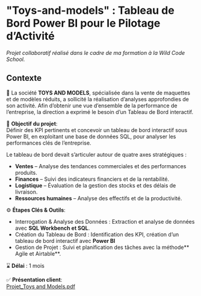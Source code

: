 # "Toys-and-models" : Tableau de Bord Power BI pour le Pilotage d’Activité
*Projet collaboratif réalisé dans le cadre de ma formation à la Wild Code School.*

## Contexte
🚂 La société **TOYS AND MODELS**, spécialisée dans la vente de maquettes et de modèles réduits, a sollicité la réalisation d’analyses approfondies de son activité.
Afin d’obtenir une vue d’ensemble de la performance de l’entreprise, la direction a exprimé le besoin d’un Tableau de Bord interactif.

🎯 **Objectif du projet**:  
Définir des KPI pertinents et concevoir un tableau de bord interactif sous Power BI, en exploitant une base de données SQL, pour analyser les performances clés de l’entreprise.

Le tableau de bord devait s’articuler autour de quatre axes stratégiques :  
- **Ventes** – Analyse des tendances commerciales et des performances produits.  
- **Finances** – Suivi des indicateurs financiers et de la rentabilité.  
- **Logistique** – Évaluation de la gestion des stocks et des délais de livraison.  
- **Ressources humaines** – Analyse des effectifs et de la productivité.  

⚙️ **Étapes Clés & Outils**:  
- Interrogation & Analyse des Données : Extraction et analyse de données avec **SQL Workbench et SQL**.
- Création du Tableau de Bord : Identification des KPI, création d’un tableau de bord interactif avec **Power BI**
- Gestion de Projet : Suivi et planification des tâches avec la méthode** Agile et Airtable**.


⌛ **Délai** : 1 mois  

✅ **Présentation client**:  
[Projet_Toys and Models.pdf](https://github.com/ViktoryiaKM/Analysis-Toys-and-Models-using-SQL-POWERBI/blob/main/Projet_Toys%20and%20Models.pdf)



   
